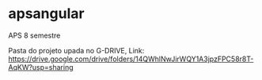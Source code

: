 # apsangular
APS 8 semestre 

Pasta do projeto upada no G-DRIVE, Link: https://drive.google.com/drive/folders/14QWhlNwJirWQY1A3jpzFPC58r8T-AqKW?usp=sharing
